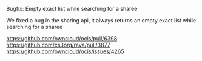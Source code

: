 Bugfix: Empty exact list while searching for a sharee

We fixed a bug in the sharing api, it always returns an empty exact list while searching for a sharee

https://github.com/owncloud/ocis/pull/6398
https://github.com/cs3org/reva/pull/3877
https://github.com/owncloud/ocis/issues/4265
